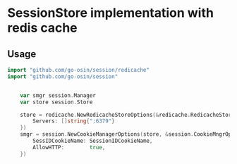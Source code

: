SessionStore implementation with redis cache
===

Usage
---

```go
import "github.com/go-osin/session/redicache"
import "github.com/go-osin/session"
```

```go

	var smgr session.Manager
	var store session.Store

	store = redicache.NewRedicacheStoreOptions(&redicache.RedicacheStoreOptions{
		Servers: []string{":6379"}
	})
	smgr = session.NewCookieManagerOptions(store, &session.CookieMngrOptions{
		SessIDCookieName: SessionIDCookieName,
		AllowHTTP:        true,
	})


```
